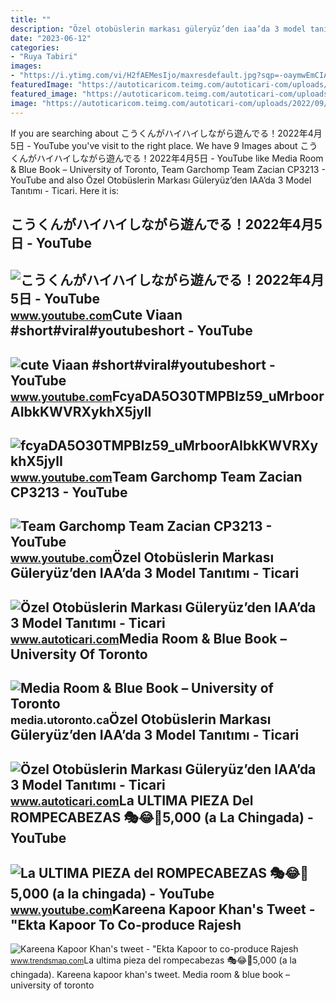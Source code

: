 ```yaml
---
title: ""
description: "Özel otobüslerin markası güleryüz’den iaa’da 3 model tanıtımı"
date: "2023-06-12"
categories:
- "Ruya Tabiri"
images:
- "https://i.ytimg.com/vi/H2fAEMesIjo/maxresdefault.jpg?sqp=-oaymwEmCIAKENAF8quKqQMa8AEB-AH-CYAC0AWKAgwIABABGGUgXyhTMA8=&amp;rs=AOn4CLCJYSghky0o-ilndxvg6fCYAda1ug"
featuredImage: "https://autoticaricom.teimg.com/autoticari-com/uploads/2022/09/20220921-105859.jpg"
featured_image: "https://autoticaricom.teimg.com/autoticari-com/uploads/2022/09/20220921-105859.jpg"
image: "https://autoticaricom.teimg.com/autoticari-com/uploads/2022/09/20220921-110013.jpg"
---
```


If you are searching about こうくんがハイハイしながら遊んでる！2022年4月5日 - YouTube you've visit to the right place. We have 9 Images about こうくんがハイハイしながら遊んでる！2022年4月5日 - YouTube like Media Room &amp; Blue Book – University of Toronto, Team Garchomp Team Zacian CP3213 - YouTube and also Özel Otobüslerin Markası Güleryüz’den IAA’da 3 Model Tanıtımı - Ticari. Here it is:

こうくんがハイハイしながら遊んでる！2022年4月5日 - YouTube
-------------------------------------

 ![こうくんがハイハイしながら遊んでる！2022年4月5日 - YouTube](https://i.ytimg.com/vi/H2fAEMesIjo/maxresdefault.jpg?sqp=-oaymwEmCIAKENAF8quKqQMa8AEB-AH-CYAC0AWKAgwIABABGGUgXyhTMA8=&rs=AOn4CLCJYSghky0o-ilndxvg6fCYAda1ug) <small>www.youtube.com</small>Cute Viaan #short#viral#youtubeshort - YouTube
----------------------------------------------

 ![cute Viaan #short#viral#youtubeshort - YouTube](https://i.ytimg.com/vi/oPb6FcYADA0/hq2.jpg?sqp=-oaymwEoCOADEOgC8quKqQMcGADwAQH4Ac4FgAKACooCDAgAEAEYZSBdKE4wDw==&rs=AOn4CLCUQw-VGHZGEBpxjRVtchxVuCjbhQ) <small>www.youtube.com</small>FcyaDA5O30TMPBIz59\_uMrboorAIbkKWVRXykhX5jylI
---------------------------------------------

 ![fcyaDA5O30TMPBIz59_uMrboorAIbkKWVRXykhX5jylI](https://yt3.googleusercontent.com/fcyaDA5O30TMPBIz59_uMrboorAIbkKWVRXykhX5jylI_mHsQMtKYRKrSU6WFKQalZc67BxTzAc=s900-c-k-c0x00ffffff-no-rj) <small>www.youtube.com</small>Team Garchomp Team Zacian CP3213 - YouTube
------------------------------------------

 ![Team Garchomp Team Zacian CP3213 - YouTube](https://i.ytimg.com/vi/HYLCwcE-Dgc/maxres2.jpg?sqp=-oaymwEoCIAKENAF8quKqQMcGADwAQH4AYwCgALgA4oCDAgAEAEYRSBHKGUwDw==&rs=AOn4CLC_ulBvmvqa2cf2uT56Qfk3FCYaDA) <small>www.youtube.com</small>Özel Otobüslerin Markası Güleryüz’den IAA’da 3 Model Tanıtımı - Ticari
----------------------------------------------------------------------

 ![Özel Otobüslerin Markası Güleryüz’den IAA’da 3 Model Tanıtımı - Ticari](https://autoticaricom.teimg.com/autoticari-com/uploads/2022/09/20220921-110013.jpg) <small>www.autoticari.com</small>Media Room &amp; Blue Book – University Of Toronto
--------------------------------------------------

 ![Media Room & Blue Book – University of Toronto](https://media.utoronto.ca/wp-content/uploads/IMG_20190708_1046033.jpg) <small>media.utoronto.ca</small>Özel Otobüslerin Markası Güleryüz’den IAA’da 3 Model Tanıtımı - Ticari
----------------------------------------------------------------------

 ![Özel Otobüslerin Markası Güleryüz’den IAA’da 3 Model Tanıtımı - Ticari](https://autoticaricom.teimg.com/autoticari-com/uploads/2022/09/20220921-105859.jpg) <small>www.autoticari.com</small>La ULTIMA PIEZA Del ROMPECABEZAS 🎭😂🧘5,000 (a La Chingada) - YouTube
-------------------------------------------------------------------

 ![La ULTIMA PIEZA del ROMPECABEZAS 🎭😂🧘5,000 (a la chingada) - YouTube](https://i.ytimg.com/vi/KdZ3OosEZ6s/hq2.jpg?sqp=-oaymwEoCOADEOgC8quKqQMcGADwAQH4Ad4EgAK4CIoCDAgAEAEYZSBMKGMwDw==&rs=AOn4CLCfzFvJaPoNerKMbSKycXF-fCyaDA) <small>www.youtube.com</small>Kareena Kapoor Khan's Tweet - "Ekta Kapoor To Co-produce Rajesh
---------------------------------------------------------------

 ![Kareena Kapoor Khan's tweet - "Ekta Kapoor to co-produce Rajesh](https://pbs.twimg.com/media/Fcyada8X0AANSFu.jpg) <small>www.trendsmap.com</small>La ultima pieza del rompecabezas 🎭😂🧘5,000 (a la chingada). Kareena kapoor khan's tweet. Media room &amp; blue book – university of toronto
